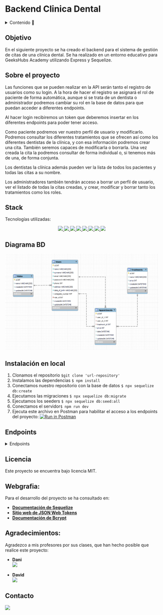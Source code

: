 # Backend Clinica Dental

<details>
  <summary>Contenido 📝</summary>
  <ol>
    <li><a href="#objetivo">Objetivo</a></li>
    <li><a href="#sobre-el-proyecto">Sobre el proyecto</a></li>
    <li><a href="#stack">Stack</a></li>
    <li><a href="#diagrama-bd">Diagrama</a></li>
    <li><a href="#instalación-en-local">Instalación</a></li>
    <li><a href="#endpoints">Endpoints</a></li>
    <li><a href="#licencia">Licencia</a></li>
    <li><a href="#webgrafia">Webgrafia</a></li>
    <li><a href="#agradecimientos">Agradecimientos</a></li>
    <li><a href="#contacto">Contacto</a></li>
  </ol>
</details>

## Objetivo
En el siguiente proyecto se ha creado el backend para el sistema de gestión de citas de una clínica dental. Se ha realizado en un entorno educativo para GeeksHubs Academy utilizando Express y Sequelize.

## Sobre el proyecto
Las funciones que se pueden realizar en la API serán tanto el registro de usuarios como su login. A la hora de hacer el registro se asignará el rol de paciente de forma automática, aunque si se trata de un dentista o administrador podremos cambiar su rol en la base de datos para que puedan acceder a diferentes endpoints.

Al hacer login recibiremos un token que deberemos insertar en los diferentes endpoints para poder tener acceso.

Como paciente podremos ver nuestro perfil de usuario y modificarlo. Podremos consultar los diferentes tratamientos que se ofrecen así como los diferentes dentistas de la clínica, y con esa información podremos crear una cita. También seremos capaces de modificarla o borrarla. Una vez creada la cita la podremos consultar de forma individual o, si tenemos más de una, de forma conjunta.

Los dentistas la clínica además pueden ver la lista de todos los pacientes y todas las citas a su nombre.

Los administradores también tendrán acceso a borrar un perfil de usuario, ver el listado de todas la citas creadas, y crear, modificar y borrar tanto los tratamientos como los roles.   


## Stack
Tecnologías utilizadas:
<div align="center">
        <a href="https://www.sequelize.org/">
        <img src= "https://img.shields.io/badge/sequelize-3C76C3?style=for-the-badge&logo=sequelize&logoColor=white"/>
    </a>
        <a href="https://www.mysql.com/">
        <img src= "https://img.shields.io/badge/mysql-3E6E93?style=for-the-badge&logo=mysql&logoColor=white"/>
    </a>
        <a href="https://expressjs.com/">
        <img src= "https://img.shields.io/badge/express.js-%23404d59.svg?style=for-the-badge&logo=express&logoColor=%2361DAFB"/>
    </a>
    <a href="https://nextjs.org/">
        <img src= "https://img.shields.io/badge/node.js-026E00?style=for-the-badge&logo=node.js&logoColor=white"/>
    </a>
    <a href="https://developer.mozilla.org/es/docs/Web/JavaScript">
        <img src= "https://img.shields.io/badge/javascipt-EFD81D?style=for-the-badge&logo=javascript&logoColor=black"/>
    </a>
    <a href="https://jwt.io/">
        <img src= "https://img.shields.io/badge/JWT-black?style=for-the-badge&logo=JSON%20web%20tokens"/>
    </a>
    <a href="https://www.postman.com/">
        <img src= "https://img.shields.io/badge/Postman-FF6C37?style=for-the-badge&logo=postman&logoColor=white"/>
    </a>
    <a href="https://www.docker.com/">
        <img src= "https://img.shields.io/badge/docker-2496ED?style=for-the-badge&logo=docker&logoColor=white"/>
    </a>
 </div>


## Diagrama BD
!['imagen-db'](./img/bbdd.png)

## Instalación en local
1. Clonamos el repositorio `$git clone 'url-repository'`
2. Instalamos las dependencias ` $ npm install `
3. Conectamos nuestro repositorio con la base de datos ` $ npx sequelize db:create `
4. Ejecutamos las migraciones ` $ npx sequelize db:migrate `
5. Ejecutamos los seeders ` $ npx sequelize db:seed:all ` 
6. Conectamos el servidor` $ npm run dev ` 
7. Ejecuta este archivo en Postman para habilitar el acceso a los endpoints del proyecto: [![Run in Postman](https://run.pstmn.io/button.svg)](https://app.getpostman.com/run-collection/27848134-3f1fbbc3-721e-418a-afd3-dfa1bddba337?action=collection%2Ffork&source=rip_markdown&collection-url=entityId%3D27848134-3f1fbbc3-721e-418a-afd3-dfa1bddba337%26entityType%3Dcollection%26workspaceId%3Dd21a4afd-fecf-498d-817a-74ca421ad0c8)


## Endpoints
<details>
<summary>Endpoints</summary>

- AUTH
    - REGISTER

            POST http://localhost:3000/auth/register
        body:
        ``` js
            {
                "name": "Andrea",
                "surname": "Suarez",
                "email": "andrea@andrea.com",
                "password": "Andrea123!",
                "phone": 666666666,
                "address": "C/ Denia 1",
                "date_of_birth": "1991-01-01"
            }
        ```

    - LOGIN

            POST http://localhost:3000/auth/login  
        body:
        ``` js
            {
                "email": "andrea@andrea.com",
                "password": "Andrea123!"
            }
        ```

- PROFILE
    - GET PROFILE  

            GET http://localhost:3000/users/profile

    - UPDATE PROFILE  

            PUT http://localhost:3000/users/profile
        body: (Solo se puede modificar el email, teléfono y dirección)
        ``` js
            {
                "email": "andrea@andrea.com",
                "phone": "612345678",
                "address": "C/ Denia 4"
            }
        ```

    - DELETE PROFILE  (Solo como admin)

            DELETE http://localhost:3000/users/profile/:id

    - GET PROFILE DE TODOS LOS PACIENTES (Solo como dentista)  

            GET http://localhost:3000/users/patients

    - GET PROFILE DE TODOS LOS DENTISTAS

            GET http://localhost:3000/users/dentists

- APPOINTMENTS
    - CREATE APPOINTMENT

            POST http://localhost:3000/appointments
        body: (Necesitaremos el id del dentista, el id del tratamiento y la fecha)
        ``` js
            {
                "user_id_2": 4,
                "treatment_id": 8,
                "date": "2023-06-10 17:00:00",
            }
        ```
    - UPDATE APPOINTMENT  

            PUT http://localhost:3000/appointments/:id
        body:
        ``` js
            {
                "user_id_2": 4,
                "treatment_id": 9,
                "date": "2023-06-10 18:30:00",
            }
        ```

    - DELETE APPOINTMENT  

            DELETE http://localhost:3000/appointments/:id

    - GET ALL APPOINTMENTS (Solo como admin)

            GET http://localhost:3000/appointments/all

    - GET DOCTOR APPOINTMENTS (Solo como dentista, veremos solo sus propias citas)

            GET http://localhost:3000/appointments/doctor

    - GET PATIENT APPOINTMENTS (Solo como paciente, veremos solo sus propias citas)

            GET http://localhost:3000/appointments/patient

    - GET ONE APPOINTMENT (Para ver una cita especifica)

            GET http://localhost:3000/appointments/patient/:id


- TREATMENTS

    - GET ALL TREATMENTS 

            GET localhost:3000/treatments

    - CREATE TREATMENT (Solo como admin)

            POST localhost:3000/treatments 
        body:
        ``` js
            {
                "name": "Primera visita",
                "price": 25,
            }
        ```
    - UPDATE TREATMENT  (Solo como admin)

            PUT localhost:3000/treatments/:id
        body:
        ``` js
            {
                "name": "Primera visita",
                "price": 20,
            }
        ```

    - DELETE TREATMENT (Solo como admin)

            DELETE localhost:3000/treatments/:id


- ROLE

    - GET ALL ROLES (Solo como admin)

            GET localhost:3000/roles

    - CREATE ROLE (Solo como admin)

            POST localhost:3000/roles 
        body:
        ``` js
            {
                "name": "admin"
            }
        ```
    - UPDATE ROLE  (Solo como admin)

            PUT localhost:3000/roles/:id
        body:
        ``` js
            {
                "name": "super_admin",
            }
        ```

    - DELETE ROLE (Solo como admin)

            DELETE localhost:3000/roles/:id


</details>



## Licencia
Este proyecto se encuentra bajo licencia MIT.

## Webgrafia:
Para el desarrollo del proyecto se ha consultado en:
- <a href="https://sequelize.org/"><strong>Documentación de Sequelize</strong></a>
- <a href="https://jwt.io/"><strong>Sitio web de JSON Web Tokens</strong></a>
- <a href="https://pypi.org/project/bcrypt/"><strong>Documentación de Bcrypt</strong></a>


## Agradecimientos:

Agradezco a mis profesores por sus clases, que han hecho posible que realice este proyecto:

- **Dani**  
<a href="https://github.com/Datata" target="_blank"><img src="https://img.shields.io/badge/github-24292F?style=for-the-badge&logo=github&logoColor=red" target="_blank"></a>

- **David**  
<a href="https://www.github.com/Dave86dev" target="_blank"><img src="https://img.shields.io/badge/github-24292F?style=for-the-badge&logo=github&logoColor=red" target="_blank"></a>


## Contacto
<a href = "mailto:andrea.sualo@gmail.com"><img src="https://img.shields.io/badge/Gmail-C6362C?style=for-the-badge&logo=gmail&logoColor=white" target="_blank"></a>
